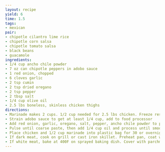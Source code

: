 ```yaml
---
layout: recipe
yield: 6
time: 1.5
tags:
- mexican
pair:
- chipotle cilantro lime rice
- chipotle corn salsa
- chipotle tomato salsa
- black beans
- guacamole
ingredients:
- 1/4 cup ancho chile powder
- 7 oz can chipotle peppers in adobo sauce
- 1 red onion, chopped
- 6 cloves garlic
- 2 tsp cumin
- 2 tsp dried oregano
- 2 tsp pepper
- 2 tbsp salt
- 1/4 cup olive oil
- 2.5 lbs boneless, skinless chicken thighs
directions:
- Marinade makes 2 cups. 1/2 cup needed for 2.5 lbs chicken. Freeze rest
- Strain adobo sauce to get at least 1/4 cup, add to food processor
- Add red onion, garlic, oregano, salt, pepper, ancho chile powder to processor
- Pulse until coarse paste, then add 1/4 cup oil and process until smooth. Add water (if needed) to reach 2 cups total
- Place chicken and 1/2 cup marinade into plastic bag for 30 or overnight
- If dark meat, cook on grill or cast iron skillet. Preheat pan, coat with 2 tbsp oil. Grill in batches 10-15 min until done
- If white meat, bake at 400F on sprayed baking dish. Cover with parchment paper, tucking around chicken. Bake 30-40 min
---
```

